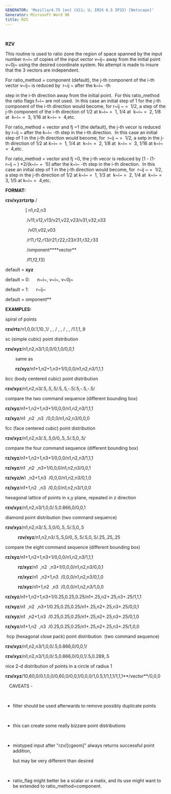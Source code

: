 ```yaml
---
GENERATOR: 'Mozilla/4.75 [en] (X11; U; IRIX 6.5 IP32) [Netscape]'
Generator: Microsoft Word 98
title: RZS
---
```


 

 **RZV**

  This routine is used to ratio zone the region of space spanned by
  the input number n~i~ of copies of the input vector v~ij~ away from
  the initial point v~0j~ using the desired coordinate system. No
  attempt is made to insure that the 3 vectors are independent.

  For ratio\_method = component (default), the j-th component of the
  i-th vector v~ij~ is reduced by  r~ij ~ after the k~i~ -th

  step in the i-th direction away from the initial point.  For this
  ratio\_method the ratio flags f~i~ are not used.  In this case an
  initial step of 1 for the j-th component of the i-th direction would
  become, for r~ij ~ =  1/2, a step of the j-th component of the i-th
  direction of 1/2 at k~i~ =  1, 1/4 at  k~i~ =  2, 1/8 at  k~i~ =  3,
  1/16 at k~i~ =  4,etc.

  For ratio\_method = vector and fj =1 (the default), the j-th vecor
  is reduced by r~ij ~ after the k~i~ -th step in the i-th direction. 
  In this case an initial step of 1 in the j-th direction would
  become, for  r~ij ~ =  1/2, a setp in the j-th direction of 1/2 at
  k~i~ =  1, 1/4 at  k~i~ =  2, 1/8 at  k~i~ =  3, 1/16 at k~i~ = 
  4,etc.

  For ratio\_method = vector and fj =0, the j-th vecor is reduced by
  [1 - (1-r~ij ~ )
*2/(k~i~ +  1)] after the k~i~ -th step in the
  i-th direction.  In this case an initial step of 1 in the j-th
  direction would become, for  r~ij ~ =  1/2, a step in the j-th
  direction of 1/2 at k~i~ =  1, 1/3 at  k~i~ =  2, 1/4 at  k~i~ =  3,
  1/5 at k~i~ =  4,etc.

 **FORMAT:**

**rzv/xyz****rtz****rtp** /

                [ n1,n2,n3

                 /v11,v12,v13/v21,v22,v23/v31,v32,v33

                  /v01,v02,v03

                 /r11,r12,r13/r21,r22,r23/r31,r32,r33

                 /omponent****vector**

                 /f1,f2,f3]

default = **xyz**

default = 0:      n~i~, v~i~, v~0j~

default = 1:      r~ij~

default = omponent**

**EXAMPLES:**

spiral of points

**rzv/rtz**/n1,0,0/.1,10.,1/ , , / , , / , , /1.1,1,.9

sc (simple cubic) point distribution

**rzv/xyz**/n1,n2,n3/1,0,0/0,1,0/0,0,1

        same as

        **rz/xyz**/n1+1,n2+1,n3+1/0,0,0/n1,n2,n3/1,1,1

bcc (body centered cubic) point distribution

**rzv/xyz**/n1,n2,n3/.5,.5,.5/.5,.5,-.5/.5,-.5,-.5/

compare the two command sequence (different bounding box)

**rz/xyz**/n1+1,n2+1,n3+1/0,0,0/n1,n2,n3/1,1,1

**rz/xyz**/n1  ,n2  ,n3  /0,0,0/n1,n2,n3/0,0,0

fcc (face centered cubic) point distribution

**rzv/xyz**/n1,n2,n3/.5,.5,0/0,.5,.5/.5,0,.5/

compare the four command sequence (different bounding box)

**rz/xyz**/n1+1,n2+1,n3+1/0,0,0/n1,n2,n3/1,1,1

**rz/xyz**/n1  ,n2  ,n3+1/0,0,0/n1,n2,n3/0,0,1

**rz/xyz/n**1  ,n2+1,n3  /0,0,0/n1,n2,n3/0,1,0

**rz/xyz**/n1+1,n2  ,n3  /0,0,0/n1,n2,n3/1,0,0

hexagonal lattice of points in x,y plane, repeated in z direction

**rzv/xyz**/n1,n2,n3/1,0,0/.5,0.866,0/0,0,1

diamond point distribution (two command sequence)

**rzv/xyz**/n1,n2,n3/.5,.5,0/0,.5,.5/.5,0,.5

          **rzv/xyz**/n1,n2,n3/.5,.5,0/0,.5,.5/.5,0,.5/.25,.25,.25

compare the eight command sequence (different bounding box)

**rz/xyz**/n1+1,n2+1,n3+1/0,0,0/n1,n2,n3/1,1,1

          **rz/xyz**/n1  ,n2  ,n3+1/0,0,0/n1,n2,n3/0,0,1

          **rz/xyz**/n1  ,n2+1,n3  /0,0,0/n1,n2,n3/0,1,0

          **rz/xyz**/n1+1,n2  ,n3  /0,0,0/n1,n2,n3/1,0,0

**rz/xyz**/n1+1,n2+1,n3+1/0.25,0.25,0.25/n1+.25,n2+.25,n3+.25/1,1,1

**rz/xyz**/n1  ,n2  ,n3+1/0.25,0.25,0.25/n1+.25,n2+.25,n3+.25/0,0,1

**rz/xyz**/n1  ,n2+1,n3  /0.25,0.25,0.25/n1+.25,n2+.25,n3+.25/0,1,0

**rz/xyz**/n1+1,n2  ,n3  /0.25,0.25,0.25/n1+.25,n2+.25,n3+.25/1,0,0

 hcp (hexagonal close pack) point distribution  (two command sequence)

**rzv/xyz**/n1,n2,n3/1,0,0/.5,0.866,0/0,0,1/

**rzv/xyz**/n1,n2,n3/1,0,0/.5,0.866,0/0,0,1/.5,0.289,.5

nice 2-d distribution of points in a circle of radius 1

**rzv/xyz**/10,60,0/0.1,0,0/0,60,0/0,0,1/0,0,0/1,0.5,1/1,1,1/1,1,1**/vector**/0,0,0



   CAVEATS -

      
* filter should be used afterwards to remove possibly duplicate
points

      
* this can create some really bizzare point distributions

      
* mistyped input after "rzv/[cgeom]" always returns successful
point addition,

      but may be very different than desired

      
* ratio\_flag might better be a scalar or a matix, and its use
might want to be extended to ratio\_method=component.
